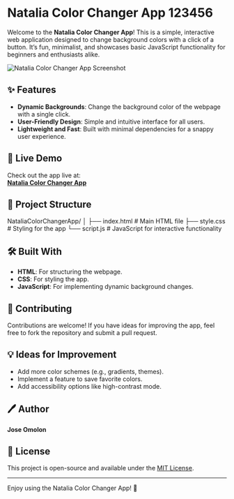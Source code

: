 # Natalia Color Changer App  123456

Welcome to the **Natalia Color Changer App**! This is a simple, interactive web application designed to change background colors with a click of a button. It’s fun, minimalist, and showcases basic JavaScript functionality for beginners and enthusiasts alike.

![Natalia Color Changer App Screenshot](NataliaColorApp.png) 

## ✨ Features 



- **Dynamic Backgrounds**: Change the background color of the webpage with a single click.
- **User-Friendly Design**: Simple and intuitive interface for all users.
- **Lightweight and Fast**: Built with minimal dependencies for a snappy user experience.

## 🚀 Live Demo



Check out the app live at:  
[**Natalia Color Changer App**](https://joseomolon.github.io/NataliaColorChangerApp/)

## 📁 Project Structure

NataliaColorChangerApp/ │ 
                        ├── index.html # Main HTML file 
                        ├── style.css # Styling for the app
                        └── script.js # JavaScript for interactive functionality

## 🛠️ Built With

- **HTML**: For structuring the webpage.
- **CSS**: For styling the app.
- **JavaScript**: For implementing dynamic background changes.

## 🤝 Contributing

Contributions are welcome! If you have ideas for improving the app, feel free to fork the repository and submit a pull request.

## 💡 Ideas for Improvement

- Add more color schemes (e.g., gradients, themes).
- Implement a feature to save favorite colors.
- Add accessibility options like high-contrast mode.

## 🖊️ Author

**Jose Omolon**  

## 📜 License

This project is open-source and available under the [MIT License](LICENSE).

---
Enjoy using the Natalia Color Changer App! 🌈

